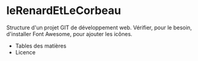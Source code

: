 # leRenardEtLeCorbeau
Structure d'un projet GIT de développement web.
Vérifier, pour le besoin, d'installer Font Awesome, pour ajouter les icônes.

* Tables des matières
* Licence
